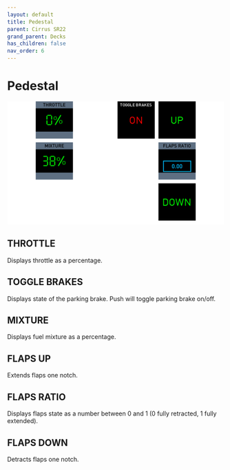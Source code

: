 ```yaml
---
layout: default
title: Pedestal
parent: Cirrus SR22
grand_parent: Decks
has_children: false
nav_order: 6
---
```


# Pedestal
![](../../assets/images/pedestal.png)

## THROTTLE
Displays throttle as a percentage.

## TOGGLE BRAKES
Displays state of the parking brake. Push will toggle parking brake on/off.

## MIXTURE
Displays fuel mixture as a percentage.

## FLAPS UP
Extends flaps one notch.

## FLAPS RATIO
Displays flaps state as a number between 0 and 1 (0 fully retracted, 1 fully extended).

## FLAPS DOWN
Detracts flaps one notch.
